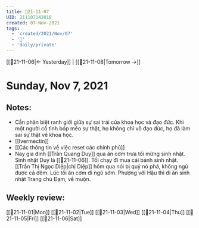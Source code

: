```yaml
---
title: 📝21-11-07
UID: 211107142818
created: 07-Nov-2021
tags:
  - 'created/2021/Nov/07'
  - '📅'
  - 'daily/private'
---
```

[[📝21-11-06|<- Yesterday]] | [[📝21-11-08|Tomorrow ->]]
# Sunday, Nov 7, 2021

## Notes:
- Cần phân biệt ranh giới giữa sự sai trái của khoa học và đạo đức. Khi một người cố tình bóp méo sự thật, họ không chỉ vô đạo đức, họ đã làm sai sự thật về khoa học.
- [[Ivermectin]]
- [[Các thông tin về việc reset các chính phủ]]
- Nay gia đình [[Trần Quang Duy]] qua ăn cơm trưa tối mừng sinh nhật. Sinh nhật Duy là [[📝21-11-06]]. Tối chạy đi mua cái bánh sinh nhật. [[Trần Thị Ngọc Diệp|chị Diệp]] hôm qua nói bị quỷ nó phá, không ngủ được cả đêm. Lúc tối ăn cơm đi ngủ sớm. Phượng với Hậu thì đi ăn sinh nhật Trang chú Đạm, về muộn.

## Weekly review:
[[📝21-11-01|Mon]]
[[📝21-11-02|Tue]]
[[📝21-11-03|Wed]]
[[📝21-11-04|Thu]]
[[📝21-11-05|Fri]]
[[📝21-11-06|Sat]]
